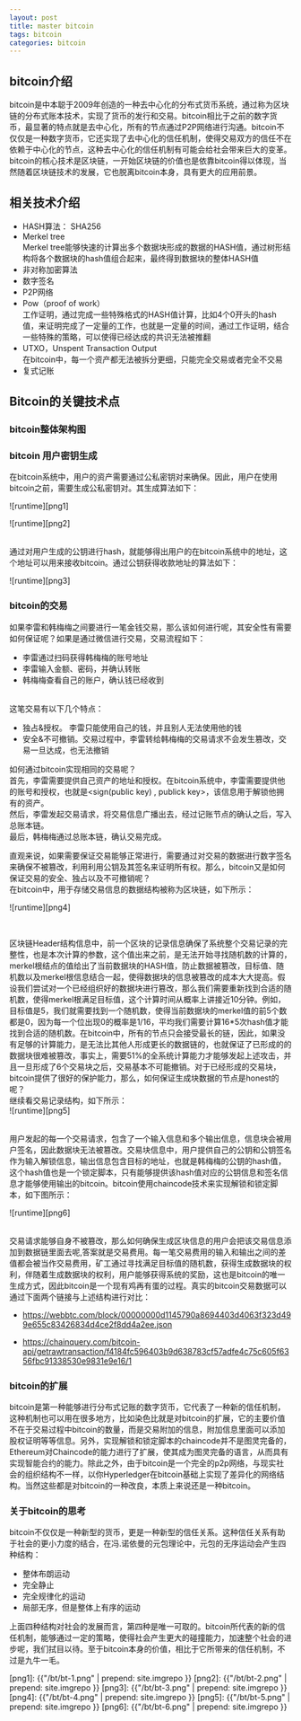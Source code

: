 ```yaml
---
layout: post
title: master bitcoin
tags: bitcoin
categories: bitcoin
---
```


## bitcoin介绍
bitcoin是中本聪于2009年创造的一种去中心化的分布式货币系统，通过称为区块链的分布式账本技术，实现了货币的发行和交易。bitcoin相比于之前的数字货币，最显著的特点就是去中心化，所有的节点通过P2P网络进行沟通。bitcoin不仅仅是一种数字货币，它还实现了去中心化的信任机制，使得交易双方的信任不在依赖于中心化的节点，这种去中心化的信任机制有可能会给社会带来巨大的变革。bitcoin的核心技术是区块链，一开始区块链的价值也是依靠bitcoin得以体现，当然随着区块链技术的发展，它也脱离bitcoin本身，具有更大的应用前景。
## 相关技术介绍
* HASH算法： SHA256
* Merkel tree<br>
Merkel tree能够快速的计算出多个数据块形成的数据的HASH值，通过树形结构将各个数据块的hash值组合起来，最终得到数据块的整体HASH值
* 非对称加密算法
* 数字签名
* P2P网络
* Pow（proof of work）<br>
工作证明，通过完成一些特殊格式的HASH值计算，比如4个0开头的hash值，来证明完成了一定量的工作，也就是一定量的时间，通过工作证明，结合一些特殊的策略，可以使得已经达成的共识无法被推翻
* UTXO，Unspent Transaction Output<br>
在bitcoin中，每一个资产都无法被拆分更细，只能完全交易或者完全不交易
* 复式记账

## Bitcoin的关键技术点


### bitcoin整体架构图


### bitcoin 用户密钥生成
在bitcoin系统中，用户的资产需要通过公私密钥对来确保。因此，用户在使用bitcoin之前，需要生成公私密钥对。其生成算法如下：<br>

![runtime][png1]


![runtime][png2]


<br>通过对用户生成的公钥进行hash，就能够得出用户的在bitcoin系统中的地址，这个地址可以用来接收bitcoin。通过公钥获得收款地址的算法如下：<br>

![runtime][png3]


### bitcoin的交易

如果李雷和韩梅梅之间要进行一笔金钱交易，那么该如何进行呢，其安全性有需要如何保证呢？如果是通过微信进行交易，交易流程如下：<br>

* 李雷通过扫码获得韩梅梅的账号地址
* 李雷输入金额、密码，并确认转账
* 韩梅梅查看自己的账户，确认钱已经收到

<br>
这笔交易有以下几个特点：

* 独占&授权。 李雷只能使用自己的钱，并且别人无法使用他的钱
* 安全&不可撤销。交易过程中，李雷转给韩梅梅的交易请求不会发生篡改，交易一旦达成，也无法撤销


如何通过bitcoin实现相同的交易呢？
<br>
首先，李雷需要提供自己资产的地址和授权。在bitcoin系统中，李雷需要提供他的账号和授权，也就是<sign(public key) , publick key>，该信息用于解锁他拥有的资产。<br>
然后，李雷发起交易请求，将交易信息广播出去，经过记账节点的确认之后，写入总账本链。<br>
最后，韩梅梅通过总账本链，确认交易完成。<br>

直观来说，如果需要保证交易能够正常进行，需要通过对交易的数据进行数字签名来确保不被篡改，利用利用公钥及其签名来证明所有权。那么，bitcoin又是如何保证交易的安全、独占以及不可撤销呢？<br>
在bitcoin中，用于存储交易信息的数据结构被称为区块链，如下所示：<br>

![runtime][png4]

<br>

区块链Header结构信息中，前一个区块的记录信息确保了系统整个交易记录的完整性，也是本次计算的参数，这个值出来之前，是无法开始寻找随机数的计算的，merkel根结点的值给出了当前数据块的HASH值，防止数据被篡改，目标值、随机数以及merkel根信息结合一起，使得数据块的信息被篡改的成本大大提高。假设我们尝试对一个已经组织好的数据块进行篡改，那么我们需要重新找到合适的随机数，使得merkel根满足目标值，这个计算时间从概率上讲接近10分钟。例如，目标值是5，我们就需要找到一个随机数，使得当前数据块的merkel值的前5个数都是0，因为每一个位出现0的概率是1/16，平均我们需要计算16*5次hash值才能找到合适的随机数。在bitcoin中，所有的节点只会接受最长的链，因此，如果没有足够的计算能力，是无法比其他人形成更长的数据链的，也就保证了已形成的的数据块很难被篡改，事实上，需要51%的全系统计算能力才能够发起上述攻击，并且一旦形成了6个交易块之后，交易基本不可能撤销。对于已经形成的交易块，bitcoin提供了很好的保护能力，那么，如何保证生成块数据的节点是honest的呢？<br>
继续看交易记录结构，如下所示：<br>
![runtime][png5]

<br>
用户发起的每一个交易请求，包含了一个输入信息和多个输出信息，信息块会被用户签名，因此数据块无法被篡改。交易块信息中，用户提供自己的公钥和公钥签名作为输入解锁信息，输出信息包含目标的地址，也就是韩梅梅的公钥的hash值，这个hash值也是一个锁定脚本，只有能够提供该hash值对应的公钥信息和签名信息才能够使用输出的bitcoin。bitcoin使用chaincode技术来实现解锁和锁定脚本，如下图所示：<br>

![runtime][png6]

<br>
交易请求能够自身不被篡改，那么如何确保生成区块信息的用户会把该交易信息添加到数据链里面去呢,答案就是交易费用。每一笔交易费用的输入和输出之间的差值都会被当作交易费用，矿工通过寻找满足目标值的随机数，获得生成数据块的权利，伴随着生成数据块的权利，用户能够获得系统的奖励，这也是bitcoin的唯一生成方式，因此bitcoin是一个现有鸡再有蛋的过程。真实的bitcoin交易数据可以通过下面两个链接与上述结构进行对比：<br>

* https://webbtc.com/block/00000000d1145790a8694403d4063f323d499e655c83426834d4ce2f8dd4a2ee.json

*    https://chainquery.com/bitcoin-api/getrawtransaction/f4184fc596403b9d638783cf57adfe4c75c605f6356fbc91338530e9831e9e16/1


### bitcoin的扩展

bitcoin是第一种能够进行分布式记账的数字货币，它代表了一种新的信任机制，这种机制也可以用在很多地方，比如染色比就是对bitcoin的扩展，它的主要价值不在于交易过程中bitcoin的数量，而是交易附加的信息，附加信息里面可以添加股权证明等等信息。另外，实现解锁和锁定脚本的chaincode并不是图灵完备的，Ethereum对Chaincode的能力进行了扩展，使其成为图灵完备的语言，从而具有实现智能合约的能力。除此之外，由于bitcoin是一个完全的p2p网络，与现实社会的组织结构不一样，以你Hyperledger在bitcoin基础上实现了差异化的网络结构。当然这些都是对bitcoin的一种改良，本质上来说还是一种bitcoin。

### 关于bitcoin的思考

bitcoin不仅仅是一种新型的货币，更是一种新型的信任关系。这种信任关系有助于社会的更小力度的结合，在冯.诺依曼的元包理论中，元包的无序运动会产生四种结构：<br>

* 整体布朗运动 
* 完全静止
* 完全规律化的运动
* 局部无序，但是整体上有序的运动

上面四种结构对社会的发展而言，第四种是唯一可取的。bitcoin所代表的新的信任机制，能够通过一定的策略，使得社会产生更大的碰撞能力，加速整个社会的进步呢，我们拭目以待。至于bitcoin本身的价值，相比于它所带来的信任机制，不过是九牛一毛。


[png1]: {{"/bt/bt-1.png" | prepend: site.imgrepo }}
[png2]: {{"/bt/bt-2.png" | prepend: site.imgrepo }}
[png3]: {{"/bt/bt-3.png" | prepend: site.imgrepo }}
[png4]: {{"/bt/bt-4.png" | prepend: site.imgrepo }}
[png5]: {{"/bt/bt-5.png" | prepend: site.imgrepo }}
[png6]: {{"/bt/bt-6.png" | prepend: site.imgrepo }}